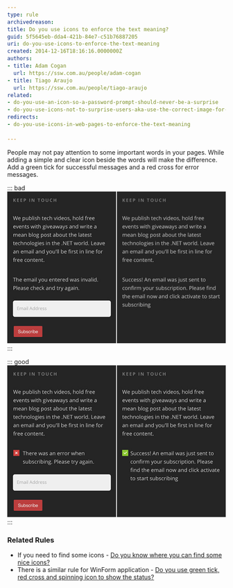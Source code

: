 ```yaml
---
type: rule
archivedreason: 
title: Do you use icons to enforce the text meaning?
guid: 5f5645eb-dda4-421b-84e7-c51b76887205
uri: do-you-use-icons-to-enforce-the-text-meaning
created: 2014-12-16T18:16:16.0000000Z
authors:
- title: Adam Cogan
  url: https://ssw.com.au/people/adam-cogan
- title: Tiago Araujo
  url: https://ssw.com.au/people/tiago-araujo
related:
- do-you-use-an-icon-so-a-password-prompt-should-never-be-a-surprise
- do-you-use-icons-not-to-surprise-users-aka-use-the-correct-image-for-files
redirects:
- do-you-use-icons-in-web-pages-to-enforce-the-text-meaning

---
```


People may not pay attention to some important words in your pages. While adding a simple and clear icon beside the words will make the difference. Add a green tick for successful messages and a red cross for error messages.

<!--endintro-->


::: bad  
![Figure: Bad example - no icons to indicate the status](validation-bad.jpg)  
:::


::: good  
![Figure: Good example - green tick and red cross help the user to know what's going on](validation-good.jpg)  
:::

### Related Rules

* If you need to find some icons - [Do you know where you can find some nice icons?](/where-to-find-nice-icons)
* There is a  similar rule for WinForm application - [Do you use green tick, red cross and spinning icon to show the status?](/messages-do-you-use-green-tick-red-cross-and-spinning-icon-to-show-the-status)
